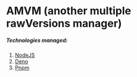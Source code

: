 # AMVM (another multiple rawVersions manager)

##### Technologies managed:

1. [NodeJS](https://nodejs.org)
2. [Deno](https://deno.land/)
3. [Pnpm](https://pnpm.io/)

